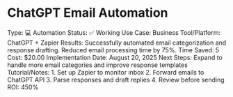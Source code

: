 # ChatGPT Email Automation

Type: 💻 Automation
Status: ✅ Working
Use Case: Business
Tool/Platform: ChatGPT + Zapier
Results: Successfully automated email categorization and response drafting. Reduced email processing time by 75%.
Time Saved: 5
Cost: $20.00
Implementation Date: August 20, 2025
Next Steps: Expand to handle more email categories and improve response templates
Tutorial/Notes: 1. Set up Zapier to monitor inbox
2. Forward emails to ChatGPT API
3. Parse responses and draft replies
4. Review before sending
ROI: 450%